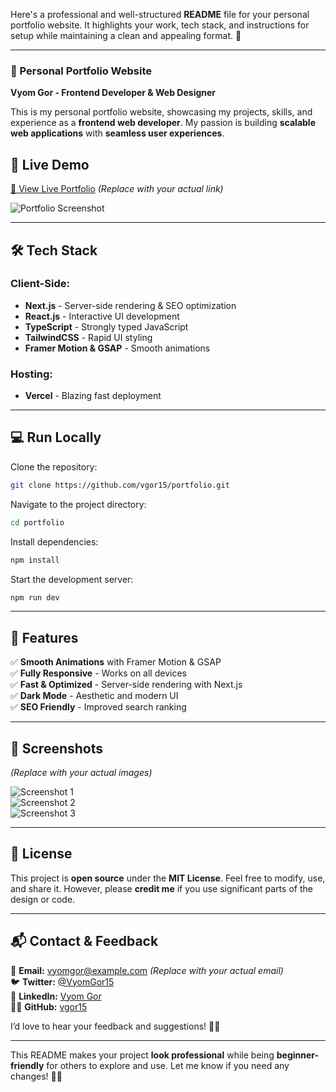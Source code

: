 Here's a professional and well-structured **README** file for your personal portfolio website. It highlights your work, tech stack, and instructions for setup while maintaining a clean and appealing format. 🚀

---

### **📌 Personal Portfolio Website**

**Vyom Gor - Frontend Developer & Web Designer**

This is my personal portfolio website, showcasing my projects, skills, and experience as a **frontend web developer**. My passion is building **scalable web applications** with **seamless user experiences**.

## **🚀 Live Demo**

[🔗 View Live Portfolio](#) _(Replace with your actual link)_

![Portfolio Screenshot]()

---

## **🛠️ Tech Stack**

### **Client-Side:**

- **Next.js** - Server-side rendering & SEO optimization
- **React.js** - Interactive UI development
- **TypeScript** - Strongly typed JavaScript
- **TailwindCSS** - Rapid UI styling
- **Framer Motion & GSAP** - Smooth animations

### **Hosting:**

- **Vercel** - Blazing fast deployment

---

## **💻 Run Locally**

Clone the repository:

```bash
git clone https://github.com/vgor15/portfolio.git
```

Navigate to the project directory:

```bash
cd portfolio
```

Install dependencies:

```bash
npm install
```

Start the development server:

```bash
npm run dev
```

---

## **📜 Features**

✅ **Smooth Animations** with Framer Motion & GSAP  
✅ **Fully Responsive** - Works on all devices  
✅ **Fast & Optimized** - Server-side rendering with Next.js  
✅ **Dark Mode** - Aesthetic and modern UI  
✅ **SEO Friendly** - Improved search ranking

---

## **🎨 Screenshots**

_(Replace with your actual images)_

![Screenshot 1](#)  
![Screenshot 2](#)  
![Screenshot 3](#)

---

## **📜 License**

This project is **open source** under the **MIT License**. Feel free to modify, use, and share it. However, please **credit me** if you use significant parts of the design or code.

---

## **📬 Contact & Feedback**

📧 **Email:** vyomgor@example.com _(Replace with your actual email)_  
🐦 **Twitter:** [@VyomGor15](https://twitter.com/VyomGor15)  
💼 **LinkedIn:** [Vyom Gor](https://www.linkedin.com/in/vyom-gor/)  
👨‍💻 **GitHub:** [vgor15](https://github.com/vgor15)

I’d love to hear your feedback and suggestions! 🚀😊

---

This README makes your project **look professional** while being **beginner-friendly** for others to explore and use. Let me know if you need any changes! 🚀🔥
